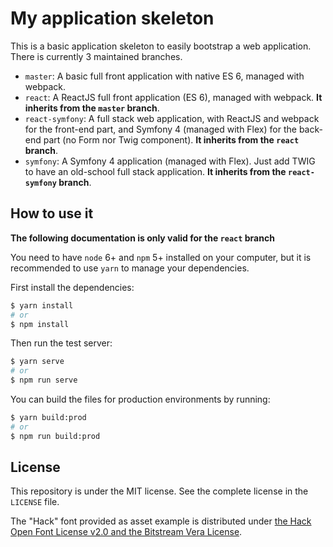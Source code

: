 # My application skeleton

This is a basic application skeleton to easily bootstrap a web application. There is currently 3 maintained branches.

- `master`: A basic full front application with native ES 6, managed with webpack.
- `react`: A ReactJS full front application (ES 6), managed with webpack.
  **It inherits from the `master` branch**.
- `react-symfony`: A full stack web application, with ReactJS and webpack for the front-end part, and Symfony 4 (managed with Flex) for the back-end part (no Form nor Twig component).
  **It inherits from the `react` branch**.
- `symfony`: A Symfony 4 application (managed with Flex). Just add TWIG to have an old-school full stack application.
  **It inherits from the `react-symfony` branch**.

## How to use it

**The following documentation is only valid for the `react` branch**

You need to have `node` 6+ and `npm` 5+ installed on your computer, but it is recommended to use `yarn` to manage your dependencies.

First install the dependencies:

```bash
$ yarn install
# or
$ npm install
```
Then run the test server:

```bash
$ yarn serve
# or
$ npm run serve
```

You can build the files for production environments by running:

```bash
$ yarn build:prod
# or
$ npm run build:prod
```

## License

This repository is under the MIT license. See the complete license in the `LICENSE` file.

The "Hack" font provided as asset example is distributed under [the Hack Open Font License v2.0 and the Bitstream Vera License](https://github.com/chrissimpkins/Hack/blob/master/LICENSE.md).
